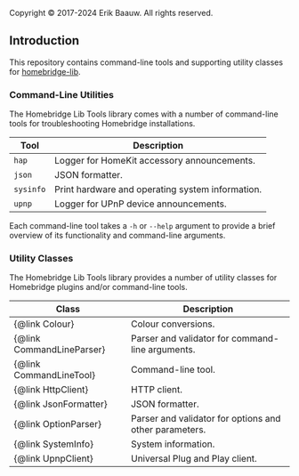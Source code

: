 Copyright © 2017-2024 Erik Baauw. All rights reserved.

## Introduction
This repository contains command-line tools and supporting utility classes for 
[homebridge-lib](https://github.com/ebaauw/homebridge-lib).

### Command-Line Utilities
The Homebridge Lib Tools library comes with a number of command-line tools for troubleshooting Homebridge installations.

Tool      | Description
--------- | -----------
`hap`     | Logger for HomeKit accessory announcements.
`json`    | JSON formatter.
`sysinfo` | Print hardware and operating system information.
`upnp`    | Logger for UPnP device announcements.

Each command-line tool takes a `-h` or `--help` argument to provide a brief overview of its functionality and command-line arguments.

### Utility Classes
The Homebridge Lib Tools library provides a number of utility classes for Homebridge plugins and/or command-line tools.

Class                      | Description
-------------------------- | -----------
{@link Colour}             | Colour conversions.
{@link CommandLineParser}  | Parser and validator for command-line arguments.
{@link CommandLineTool}    | Command-line tool.
{@link HttpClient}         | HTTP client.
{@link JsonFormatter}      | JSON formatter.
{@link OptionParser}       | Parser and validator for options and other parameters.
{@link SystemInfo}         | System information.
{@link UpnpClient}         | Universal Plug and Play client.
